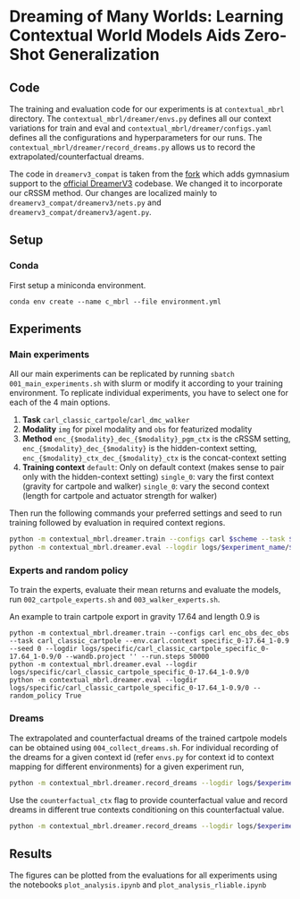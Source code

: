 # Dreaming of Many Worlds: Learning Contextual World Models Aids Zero-Shot Generalization


## Code

The training and evaluation code for our experiments is at `contextual_mbrl` directory. The `contextual_mbrl/dreamer/envs.py` defines all our context variations for train and eval and  `contextual_mbrl/dreamer/configs.yaml` defines all the configurations and hyperparameters for our runs. The `contextual_mbrl/dreamer/record_dreams.py` allows us to record the extrapolated/counterfactual dreams.

The code in `dreamerv3_compat` is taken from the [fork](https://github.com/Kinds-of-Intelligence-CFI/dreamerv3-compat) which adds gymnasium support to the [official DreamerV3](https://github.com/danijar/dreamerv3) codebase. We changed it to incorporate our cRSSM method. Our changes are localized mainly to `dreamerv3_compat/dreamerv3/nets.py` and `dreamerv3_compat/dreamerv3/agent.py`.

## Setup

### Conda
First setup a miniconda environment.

`conda env create --name c_mbrl --file environment.yml`

## Experiments

### Main experiments

All our main experiments can be replicated by running `sbatch 001_main_experiments.sh` with slurm or modify it according to your training environment. To replicate individual experiments, you have to select one for each of the 4 main options.

1. **Task**
    `carl_classic_cartpole`/`carl_dmc_walker`
2. **Modality** 
    `img` for pixel modality and `obs` for featurized modality
3. **Method** 
    `enc_{$modality}_dec_{$modality}_pgm_ctx` is the cRSSM setting, 
    `enc_{$modality}_dec_{$modality}` is the hidden-context setting, 
    `enc_{$modality}_ctx_dec_{$modality}_ctx` is the concat-context setting
4. **Training context**
    `default`: Only on default context (makes sense to pair only with the hidden-context setting)
    `single_0`: vary the first context (gravity for cartpole and walker)
    `single_0`: vary the second context (length for cartpole and actuator strength for walker)

Then run the following commands your preferred settings and seed to run training followed by evaluation in required context regions.

``` bash
python -m contextual_mbrl.dreamer.train --configs carl $scheme --task $task --env.carl.context $training_context --seed $seed --logdir logs/$experiment_name/$seed --wandb.project '' --run.steps $steps
python -m contextual_mbrl.dreamer.eval --logdir logs/$experiment_name/$seed 
```


### Experts and random policy

To train the experts, evaluate their mean returns and evaluate the models, run `002_cartpole_experts.sh` and `003_walker_experts.sh`.

An example to train cartpole export in gravity 17.64 and length 0.9 is

```
python -m contextual_mbrl.dreamer.train --configs carl enc_obs_dec_obs --task carl_classic_cartpole --env.carl.context specific_0-17.64_1-0.9  --seed 0 --logdir logs/specific/carl_classic_cartpole_specific_0-17.64_1-0.9/0 --wandb.project '' --run.steps 50000
python -m contextual_mbrl.dreamer.eval --logdir logs/specific/carl_classic_cartpole_specific_0-17.64_1-0.9/0
python -m contextual_mbrl.dreamer.eval --logdir logs/specific/carl_classic_cartpole_specific_0-17.64_1-0.9/0 --random_policy True
```

### Dreams
The extrapolated and counterfactual dreams of the trained cartpole models can be obtained using `004_collect_dreams.sh`. For individual recording of the dreams for a given context id (refer `envs.py` for context id to context mapping for different environments) for a given experiment run,

```bash
python -m contextual_mbrl.dreamer.record_dreams --logdir logs/$experiment_name/$seed --ctx_id 1
```

Use the `counterfactual_ctx` flag to provide counterfactual value and record dreams in different true contexts conditioning on this counterfactual value.

```bash
python -m contextual_mbrl.dreamer.record_dreams --logdir logs/$experiment_name/$seed --ctx_id 1 --counterfactual_ctx 1.0
```
## Results

The figures can be plotted from the evaluations for all experiments using the notebooks `plot_analysis.ipynb` and `plot_analysis_rliable.ipynb`
